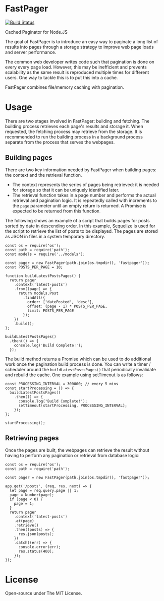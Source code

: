 # FastPager

[![Build Status](https://travis-ci.org/fast-pager/fast-pager.svg?branch=master)](https://travis-ci.org/fast-pager/fast-pager)

Cached Paginator for Node.JS

The goal of FastPager is to introduce an easy way to paginate a long list of results into pages through a storage strategy to improve web page loads and server performance.

The common web developer writes code such that pagination is done on every every page load. However, this may be inefficient and prevents scalability as the same result is reproduced multiple times for different users. One way to tackle this is to put this into a cache. 

FastPager combines file/memory caching with pagination.

# Usage

There are two stages involved in FastPager: building and fetching. The building process retrieves each page's results and storage it. When requested, the fetching process may retrieve from the storage. It is recommended to run the building process in a background process separate from the process that serves the webpages. 

## Building pages

There are two key information needed by FastPager when building pages: the context and the retrieval function.

- The context represents the series of pages being retrieved: it is needed for storage so that it can be uniquely identified later.
- The retrieval function takes in a page number and performs the actual retrieval and pagination logic. It is repeatedly called with increments to the `page` parameter until an empty return is returned. A Promise is expected to be returned from this function.

The following shows an example of a script that builds pages for posts sorted by date in descending order. In this example, [Sequelize](http://docs.sequelizejs.com/) is used for the script to retrieve the list of posts to be displayed. The pages are stored as JSON in files in a system temporary directory.
  
    const os = require('os');
    const path = require('path');
    const models = require('../models');

    const pager = new FastPager(path.join(os.tmpdir(), 'fastpager'));
    const POSTS_PER_PAGE = 10;
    
    function buildLatestPostsPages() {
      return pager
        .context('latest-posts')
        .from((page) => {
          return models.Post
            .findAll({
              order: ['datePosted', 'desc'],
              offset: (page - 1) * POSTS_PER_PAGE,
              limit: POSTS_PER_PAGE
            });
        })
        .build();
    };
    
    buildLatestPostsPages()
      .then(() => {
        console.log('Build Complete!');
      });
      
The build method returns a Promise which can be used to do additional work once the pagination build process is done. You can write a timer / scheduler around the `buildLatestPostsPages()` that periodically invalidate and rebuild the cache. One example using setTimeout is as follows:

    const PROCESSING_INTERVAL = 300000; // every 5 mins
    const startProcessing = () => {
      buildLatestPostsPages()
        .then(() => {
          console.log('Build Complete!');
          setTimeout(startProcessing, PROCESSING_INTERVAL);
        });
    };
    
    startProcessing();
    
## Retrieving pages

Once the pages are built, the webpages can retrieve the result without having to perform any pagination or retrieval from database logic:

    const os = require('os');
    const path = require('path');

    const pager = new FastPager(path.join(os.tmpdir(), 'fastpager'));

    app.get('/posts', (req, res, next) => {
      let page = req.query.page || 1;
      page = Number(page);
      if (page < 0) {
        page = 1;
      }
      return pager
        .context('latest-posts')
        .at(page)
        .retrieve()
        .then((posts) => {
          res.json(posts);
        })
        .catch((err) => {
          console.error(err);
          res.status(400);
        });
    });

# License

Open-source under The MIT License.
